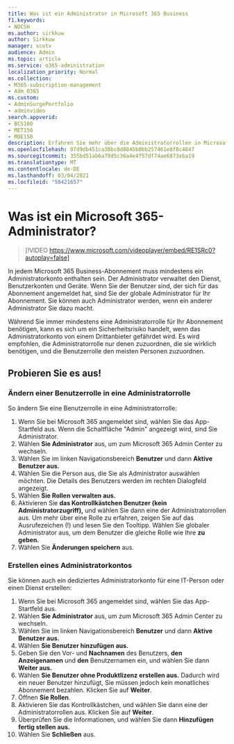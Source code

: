```yaml
---
title: Was ist ein Administrator in Microsoft 365 Business
f1.keywords:
- NOCSH
ms.author: sirkkuw
author: Sirkkuw
manager: scotv
audience: Admin
ms.topic: article
ms.service: o365-administration
localization_priority: Normal
ms.collection:
- M365-subscription-management
- Adm_O365
ms.custom:
- AdminSurgePortfolio
- adminvideo
search.appverid:
- BCS160
- MET150
- MOE150
description: Erfahren Sie mehr über die Administratorrollen in Microsoft 365 Business.
ms.openlocfilehash: 87d9db451ca38bc8d8045b0bb257461e8f8c4647
ms.sourcegitcommit: 355bd51ab6a79d5c36a4e4f57df74ae6873eba19
ms.translationtype: MT
ms.contentlocale: de-DE
ms.lasthandoff: 03/04/2021
ms.locfileid: "50421657"
---
```

# <a name="what-is-a-microsoft-365-admin"></a>Was ist ein Microsoft 365-Administrator?

> [!VIDEO https://www.microsoft.com/videoplayer/embed/RE1SRc0?autoplay=false]

In jedem Microsoft 365 Business-Abonnement muss mindestens ein Administratorkonto enthalten sein. Der Administrator verwaltet den Dienst, Benutzerkonten und Geräte. Wenn Sie der Benutzer sind, der sich für das Abonnement angemeldet hat, sind Sie der globale Administrator für Ihr Abonnement. Sie können auch Administrator werden, wenn ein anderer Administrator Sie dazu macht.

Während Sie immer mindestens eine Administratorrolle für Ihr Abonnement benötigen, kann es sich um ein Sicherheitsrisiko handelt, wenn das Administratorkonto von einem Drittanbieter gefährdet wird. Es wird empfohlen, die Administratorrolle nur denen zuzuordnen, die sie wirklich benötigen, und die Benutzerrolle den meisten Personen zuzuordnen.

## <a name="try-it"></a>Probieren Sie es aus!

### <a name="change-a-user-role-to-an-admin-role"></a>Ändern einer Benutzerrolle in eine Administratorrolle

So ändern Sie eine Benutzerrolle in eine Administratorrolle:

1. Wenn Sie bei Microsoft 365 angemeldet sind, wählen Sie das App-Startfeld aus. Wenn die Schaltfläche "Admin" angezeigt wird, sind Sie Administrator.
1. Wählen **Sie Administrator** aus, um zum Microsoft 365 Admin Center zu wechseln.
1. Wählen Sie im linken Navigationsbereich **Benutzer** und dann **Aktive Benutzer aus.**
1. Wählen Sie die Person aus, die Sie als Administrator auswählen möchten. Die Details des Benutzers werden im rechten Dialogfeld angezeigt.
1. Wählen **Sie Rollen verwalten aus.**
1. Aktivieren Sie **das Kontrollkästchen Benutzer (kein Administratorzugriff),** und wählen Sie dann eine der Administratorrollen aus. Um mehr über eine Rolle zu erfahren, zeigen Sie auf das Ausrufezeichen (!) und lesen Sie den Tooltipp. Wählen Sie globaler Administrator aus, um dem Benutzer die gleiche Rolle wie Ihre **zu geben.**
1. Wählen Sie **Änderungen speichern** aus.

### <a name="create-an-admin-account"></a>Erstellen eines Administratorkontos 

Sie können auch ein dediziertes Administratorkonto für eine IT-Person oder einen Dienst erstellen:

1. Wenn Sie bei Microsoft 365 angemeldet sind, wählen Sie das App-Startfeld aus.
1. Wählen **Sie Administrator** aus, um zum Microsoft 365 Admin Center zu wechseln.
1. Wählen Sie im linken Navigationsbereich **Benutzer** und dann **Aktive Benutzer aus.**
1. Wählen **Sie Benutzer hinzufügen aus.**
1. Geben Sie den Vor- und **Nachnamen** des Benutzers, **den Anzeigenamen** und **den** Benutzernamen ein, und wählen Sie dann **Weiter aus.** 
1. Wählen **Sie Benutzer ohne Produktlizenz erstellen aus.** Dadurch wird ein neuer Benutzer hinzufügt, Sie müssen jedoch kein monatliches Abonnement bezahlen. Klicken Sie auf **Weiter**.
1. Öffnen **Sie Rollen**.
1. Aktivieren Sie das Kontrollkästchen, und wählen Sie dann eine der Administratorrollen aus. Klicken Sie auf **Weiter**.
1. Überprüfen Sie die Informationen, und wählen Sie dann **Hinzufügen fertig stellen aus.**
1. Wählen Sie **Schließen** aus.
